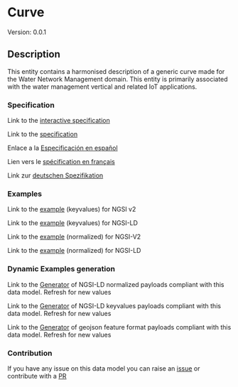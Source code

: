 # Curve
Version: 0.0.1

## Description 

This entity contains a harmonised description of a generic curve made for the Water Network Management domain. This entity is primarily associated with the water management vertical and related IoT applications.
### Specification

Link to the [interactive specification](https://swagger.lab.fiware.org/?url=https://github.com/smart-data-models/dataModel.WaterDistributionManagementEPANET/blob/master/Curve/swagger.yaml)

Link to the [specification](https://github.com/smart-data-models/dataModel.WaterDistributionManagementEPANET/blob/master/Curve/doc/spec.md)

Enlace a la [Especificación en español](https://github.com/smart-data-models/dataModel.WaterDistributionManagementEPANET/blob/master/Curve/doc/spec_ES.md)

Lien vers le [spécification en français](https://github.com/smart-data-models/dataModel.WaterDistributionManagementEPANET/blob/master/Curve/doc/spec_FR.md)

Link zur [deutschen Spezifikation](https://github.com/smart-data-models/dataModel.WaterDistributionManagementEPANET/blob/master/Curve/doc/spec_DE.md)
### Examples

Link to the [example](https://github.com/smart-data-models/dataModel.WaterDistributionManagementEPANET/blob/master/Curve/examples/example.json) (keyvalues) for NGSI v2

Link to the [example](https://github.com/smart-data-models/dataModel.WaterDistributionManagementEPANET/blob/master/Curve/examples/example.jsonld) (keyvalues) for NGSI-LD

Link to the [example](https://github.com/smart-data-models/dataModel.WaterDistributionManagementEPANET/blob/master/Curve/examples/example-normalized.json) (normalized) for NGSI-V2

Link to the [example](https://github.com/smart-data-models/dataModel.WaterDistributionManagementEPANET/blob/master/Curve/examples/example-normalized.jsonld) (normalized) for NGSI-LD
### Dynamic Examples generation

Link to the [Generator](https://smartdatamodels.org/extra/ngsi-ld_generator.php?schemaUrl=https://raw.githubusercontent.com/smart-data-models/dataModel.WaterDistributionManagementEPANET/master/Curve/schema.json&email=info@smartdatamodels.org) of NGSI-LD normalized payloads compliant with this data model. Refresh for new values

Link to the [Generator](https://smartdatamodels.org/extra/ngsi-ld_generator_keyvalues.php?schemaUrl=https://raw.githubusercontent.com/smart-data-models/dataModel.WaterDistributionManagementEPANET/master/Curve/schema.json&email=info@smartdatamodels.org) of NGSI-LD keyvalues payloads compliant with this data model. Refresh for new values

Link to the [Generator](https://smartdatamodels.org/extra/geojson_features_generator_v1.0.php?schemaUrl=https://raw.githubusercontent.com/smart-data-models/dataModel.WaterDistributionManagementEPANET/master/Curve/schema.json&email=info@smartdatamodels.org) of geojson feature format payloads compliant with this data model. Refresh for new values
### Contribution

 If you have any issue on this data model you can raise an [issue](https://github.com/smart-data-models/dataModel.WaterDistributionManagementEPANET/issues)  or contribute with a [PR](https://github.com/smart-data-models/dataModel.WaterDistributionManagementEPANET/pulls)